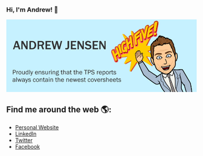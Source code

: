### Hi, I'm Andrew! 👋

<img src="https://raw.githubusercontent.com/ajensen/ajensen/master/images/ajensen-high-five.png" alt="High Five!">

## Find me around the web 🌎:
- <a href="https://andrewmichaeljensen.com">Personal Website</a>
- <a href="https://www.linkedin.com/in/amjensen/">LinkedIn</a>
- <a href="https://twitter.com/AndrewMJensen">Twitter</a>
- <a href="https://www.facebook.com/andrewmjensen">Facebook</a>

<!--
**ajensen/ajensen** is a ✨ _special_ ✨ repository because its `README.md` (this file) appears on your GitHub profile.

Here are some ideas to get you started:

- 🔭 I’m currently working on ...
- 🌱 I’m currently learning ...
- 👯 I’m looking to collaborate on ...
- 🤔 I’m looking for help with ...
- 💬 Ask me about ...
- 📫 How to reach me: ...
- 😄 Pronouns: ...
- ⚡ Fun fact: ...
-->
